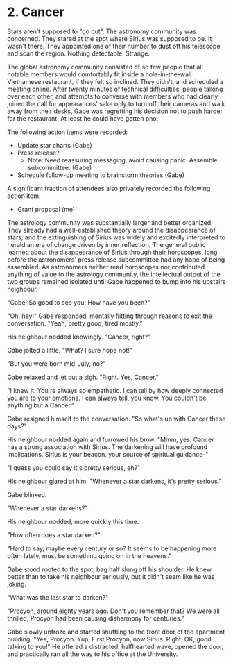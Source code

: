 # 2. Cancer

Stars aren't supposed to "go out". The astronomy community was concerned. They stared at the spot where Sirius was supposed to be. It wasn't there. They appointed one of their number to dust off his telescope and scan the region. Nothing detectable. Strange.

The global astronomy community consisted of so few people that all notable members would comfortably fit inside a hole-in-the-wall Vietnamese restaurant, if they felt so inclined. They didn't, and scheduled a meeting online. After twenty minutes of technical difficulties, people talking over each other, and attempts to converse with members who had clearly joined the call for appearances' sake only to turn off their cameras and walk away from their desks, Gabe was regretting his decision not to push harder for the restaurant. At least he could have gotten pho.

The following action items were recorded:

- Update star charts (Gabe)
- Press release?
  - Note: Need reassuring messaging, avoid causing panic. Assemble subcommittee. (Gabe)
- Schedule follow-up meeting to brainstorm theories (Gabe)

A significant fraction of attendees also privately recorded the following action item:

- Grant proposal (me)

The astrology community was substantially larger and better organized. They already had a well-established theory around the disappearance of stars, and the extinguishing of Sirius was widely and excitedly interpreted to herald an era of change driven by inner reflection. The general public learned about the disappearance of Sirius through their horoscopes, long before the astronomers' press release subcommittee had any hope of being assembled. As astronomers neither read horoscopes nor contributed anything of value to the astrology community, the intellectual output of the two groups remained isolated until Gabe happened to bump into his upstairs neighbour.

"Gabe! So good to see you! How have you been?"

"Oh, hey!" Gabe responded, mentally flitting through reasons to exit the conversation. "Yeah, pretty good, tired mostly."

His neighbour nodded knowingly. "Cancer, right?"

Gabe jolted a little. "What? I sure hope not!"

"But you were born mid-July, no?"

Gabe relaxed and let out a sigh. "Right. Yes, Cancer."

"I knew it. You're always so empathetic. I can tell by how deeply connected you are to your emotions. I can always tell, you know. You couldn't be anything but a Cancer."

Gabe resigned himself to the conversation. "So what's up with Cancer these days?"

His neighbour nodded again and furrowed his brow. "Mmm, yes. Cancer has a strong association with Sirius. The darkening will have profound implications. Sirius is your beacon, your source of spiritual guidance-"

"I guess you could say it's pretty serious, eh?"

His neighbour glared at him. "Whenever a star darkens, it's pretty serious."

Gabe blinked.

"Whenever a star darkens?"

His neighbour nodded, more quickly this time.

"How often does a star darken?"

"Hard to say, maybe every century or so? It seems to be happening more often lately, must be something going on in the heavens."

Gabe stood rooted to the spot, bag half slung off his shoulder. He knew better than to take his neighbour seriously, but it didn't seem like he was joking.

"What was the last star to darken?"

"Procyon, around eighty years ago. Don't you remember that? We were all thrilled, Procyon had been causing disharmony for centuries."

Gabe slowly unfroze and started shuffling to the front door of the apartment building. "Yes, Procyon. Yup. First Procyon, now Sirius. Right. OK, good talking to you!" He offered a distracted, halfhearted wave, opened the door, and practically ran all the way to his office at the University.
